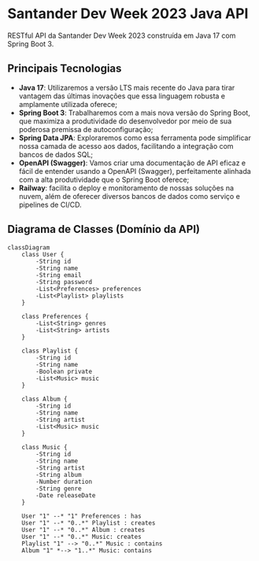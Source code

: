 # Santander Dev Week 2023 Java API

RESTful API da Santander Dev Week 2023 construída em Java 17 com Spring Boot 3.

## Principais Tecnologias
 - **Java 17**: Utilizaremos a versão LTS mais recente do Java para tirar vantagem das últimas inovações que essa linguagem robusta e amplamente utilizada oferece;
 - **Spring Boot 3**: Trabalharemos com a mais nova versão do Spring Boot, que maximiza a produtividade do desenvolvedor por meio de sua poderosa premissa de autoconfiguração;
 - **Spring Data JPA**: Exploraremos como essa ferramenta pode simplificar nossa camada de acesso aos dados, facilitando a integração com bancos de dados SQL;
 - **OpenAPI (Swagger)**: Vamos criar uma documentação de API eficaz e fácil de entender usando a OpenAPI (Swagger), perfeitamente alinhada com a alta produtividade que o Spring Boot oferece;
 - **Railway**: facilita o deploy e monitoramento de nossas soluções na nuvem, além de oferecer diversos bancos de dados como serviço e pipelines de CI/CD.




## Diagrama de Classes (Domínio da API)


```mermaid
classDiagram
    class User {
        -String id
        -String name
        -String email
        -String password
        -List<Preferences> preferences
        -List<Playlist> playlists
    }
    
    class Preferences {
        -List<String> genres
        -List<String> artists
    }
    
    class Playlist {
        -String id
        -String name
        -Boolean private
        -List<Music> music
    }

    class Album {
        -String id
        -String name
        -String artist
        -List<Music> music
    }
    
    class Music {
        -String id
        -String name
        -String artist
        -String album
        -Number duration
        -String genre
        -Date releaseDate
    }

    User "1" --* "1" Preferences : has
    User "1" --* "0..*" Playlist : creates
    User "1" --* "0..*" Album : creates
    User "1" --* "0..*" Music: creates
    Playlist "1" --> "0..*" Music : contains
    Album "1" *--> "1..*" Music: contains
```